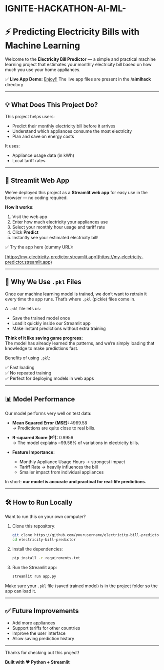 # IGNITE-HACKATHON-AI-ML-
# ⚡ Predicting Electricity Bills with Machine Learning

Welcome to the **Electricity Bill Predictor** — a simple and practical machine learning project that estimates your monthly electricity bill based on how much you use your home appliances.

✅ **Live App Demo:** [Enjoy!!](https://ibwburtv8qn8rheqfv2yqn.streamlit.app/) 
The live app files are present in the /**aimlhack** directory

---

## 💡 What Does This Project Do?

This project helps users:

- Predict their monthly electricity bill before it arrives
- Understand which appliances consume the most electricity
- Plan and save on energy costs

It uses:

- Appliance usage data (in kWh)
- Local tariff rates

---

## 🚀 Streamlit Web App

We’ve deployed this project as a **Streamlit web app** for easy use in the browser — no coding required.

**How it works:**

1. Visit the web app
2. Enter how much electricity your appliances use
3. Select your monthly hour usage and  tariff rate
4. Click **Predict**
5. Instantly see your estimated electricity bill!

✅ Try the app here (dummy URL):

[https://my-electricity-predictor.streamlit.app](https://my-electricity-predictor.streamlit.app)

---

## 📁 Why We Use `.pkl` Files

Once our machine learning model is trained, we don’t want to retrain it every time the app runs. That’s where `.pkl` (pickle) files come in.

A `.pkl` file lets us:

- Save the trained model once
- Load it quickly inside our Streamlit app
- Make instant predictions without extra training

**Think of it like saving game progress:**  
The model has already learned the patterns, and we’re simply loading that knowledge to make predictions fast.

Benefits of using `.pkl`:

✅ Fast loading  
✅ No repeated training  
✅ Perfect for deploying models in web apps

---

## 📊 Model Performance

Our model performs very well on test data:

- **Mean Squared Error (MSE):** 4969.58  
    → Predictions are quite close to real bills.

- **R-squared Score (R²):** 0.9956  
    → The model explains ~99.56% of variations in electricity bills.

- **Feature Importance:**
    - Monthly Appliance Usage Hours → strongest impact
    - Tariff Rate → heavily influences the bill
    - Smaller impact from individual appliances

In short: **our model is accurate and practical for real-life predictions.**

---

## 🛠 How to Run Locally

Want to run this on your own computer?

1. Clone this repository:
    ```bash
    git clone https://github.com/yourusername/electricity-bill-predictor.git
    cd electricity-bill-predictor
    ```

2. Install the dependencies:
    ```bash
    pip install -r requirements.txt
    ```

3. Run the Streamlit app:
    ```bash
    streamlit run app.py
    ```

Make sure your `.pkl` file (saved trained model) is in the project folder so the app can load it.

---

## ✅ Future Improvements

- Add more appliances
- Support tariffs for other countries
- Improve the user interface
- Allow saving prediction history

---

Thanks for checking out this project!

**Built with ❤️ Python + Streamlit**

